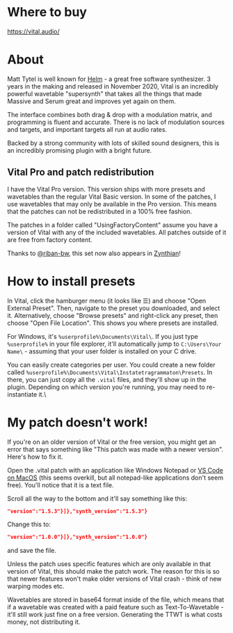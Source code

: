 # Where to buy

https://vital.audio/

# About

Matt Tytel is well known for [Helm](https://tytel.org/helm/) - a great free software synthesizer. 3 years in the making and released in November 2020, Vital is an incredibly powerful wavetable "supersynth" that takes all the things that made Massive and Serum great and improves yet again on them.

The interface combines both drag & drop with a modulation matrix, and programming is fluent and accurate. There is no lack of modulation sources and targets, and important targets all run at audio rates.

Backed by a strong community with lots of skilled sound designers, this is an incredibly promising plugin with a bright future.

## Vital Pro and patch redistribution

I have the Vital Pro version. This version ships with more presets and wavetables than the regular Vital Basic version. In some of the patches, I use wavetables that may only be available in the Pro version. This means that the patches can not be redistributed in a 100% free fashion.

The patches in a folder called "UsingFactoryContent" assume you have a version of Vital with any of the included wavetables. All patches outside of it are free from factory content.

Thanks to [@riban-bw](https://github.com/riban-bw), this set now also appears in [Zynthian](https://github.com/zynthian/zynthian-data/tree/master/presets/lv2/Vitalium_instatetragrammaton.lv2)!

# How to install presets

In Vital, click the hamburger menu (it looks like ☰) and choose "Open External Preset". Then, navigate to the preset you downloaded, and select it. Alternatively, choose "Browse presets" and right-click any preset, then choose "Open File Location". This shows you where presets are installed.

For Windows, it's `%userprofile%\Documents\Vital\`. If you just type `%userprofile%` in your file explorer, it'll automatically jump to `C:\Users\Your Name\` - assuming that your user folder is installed on your C drive.

You can easily create categories per user. You could create a new folder called `%userprofile%\Documents\Vital\Instatetragrammaton\Presets`. In there, you can just copy all the `.vital` files, and they'll show up in the plugin. Depending on which version you're running, you may need to re-instantiate it.\

# My patch doesn't work!

If you're on an older version of Vital or the free version, you might get an error that says something like "This patch was made with a newer version". Here's how to fix it.

Open the .vital patch with an application like Windows Notepad or [VS Code on MacOS](https://code.visualstudio.com) (this seems overkill, but all notepad-like applications don't seem free). You'll notice that it is a text file.

Scroll all the way to the bottom and it'll say something like this:

```json
"version":"1.5.3"}]},"synth_version":"1.5.3"}
```

Change this to:

```json
"version":"1.0.0"}]},"synth_version":"1.0.0"}
```

and save the file.

Unless the patch uses specific features which are only available in that version of Vital, this should make the patch work. The reason for this is so that newer features won't make older versions of Vital crash - think of new warping modes etc.

Wavetables are stored in base64 format inside of the file, which means that if a wavetable was created with a paid feature such as Text-To-Wavetable - it'll still work just fine on a free version. Generating the TTWT is what costs money, not distributing it.
